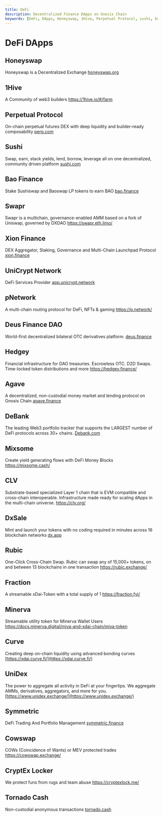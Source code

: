 ```yaml
---
title: DeFi
description: Decentralized Finance DApps on Gnosis Chain
keywords: [DeFi, DApps, Honeyswap, 1Hive, Perpetual Protocol, sushi, bao.finance, Swapr, Xion Finance, UniCrypt Network, pNetwork, Deus Finance DAO, Mixsome, Agave, Hedgey, DeBank, CLV, DxSale, Rubic, Fraction, Minerva, Curve, UniDex, Cowswap, CryptEx Locker,] 
---
```


# DeFi DApps

## Honeyswap
Honeyswap is a Decentralized Exchange
[honeyswap.org](honeyswap.org)

## 1Hive
A Community of web3 builders
https://1hive.io/#/farm

## Perpetual Protocol
On-chain perpetual futures DEX with deep liquidity and builder-ready composability
[perp.com](perp.com)

## Sushi
Swap, earn, stack yields, lend, borrow, leverage all on one decentralized, community driven platform
[sushi.com](sushi.com)

## Bao Finance
Stake Sushiswap and Baoswap LP tokens to earn BAO
[bao.finance](bao.finance)

## Swapr
Swapr is a multichain, governance-enabled AMM based on a fork of Uniswap, governed by DXDAO
https://swapr.eth.limo/

## Xion Finance
DEX Aggregator, Staking, Governance and Multi-Chain Launchpad Protocol
[xion.finance](xion.finance)

## UniCrypt Network
DeFi Services Provider
[app.unicrypt.network](app.unicrypt.network)

## pNetwork
A multi-chain routing protocol for DeFi, NFTs & gaming
https://p.network/

## Deus Finance DAO
World-first decentralized bilateral OTC derivatives platform.
[deus.finance](deus.finance)

## Hedgey
Financial infrastructure for DAO treasuries. Escrowless OTC. D2D Swaps. Time-locked token distributions and more
https://hedgey.finance/

## Agave
A decentralized, non-custodial money market and lending protocol on Gnosis Chain
[agave.finance](agave.finance)

## DeBank
The leading Web3 portfolio tracker that supports the LARGEST number of DeFi protocols across 30+ chains.
[Debank.com](Debank.com)

## Mixsome
Create yield generating flows with DeFi Money Blocks
https://mixsome.cash/

## CLV
Substrate-based specialized Layer 1 chain that is EVM compatible and cross-chain interoperable. Infrastructure made ready for scaling dApps in the multi-chain universe.
https://clv.org/

## DxSale
Mint and launch your tokens with no coding required in minutes across 16 blockchain networks 
[dx.app](dx.app)

## Rubic
One-Click Cross-Chain Swap. Rubic can swap any of 15,000+ tokens, on and between 13 blockchains in one transaction
https://rubic.exchange/

## Fraction
A streamable xDai-Token with a total supply of 1
https://fraction.fyi/

## Minerva
Streamable utility token for Minerva Wallet Users
https://docs.minerva.digital/miva-and-xdai-chain/miva-token

## Curve
Creating deep on-chain liquidity using advanced bonding curves
[https://xdai.curve.fi/](https://xdai.curve.fi/)

## UniDex
The power to aggregate all activity in DeFi at your fingertips. We aggregate AMMs, derivatives, aggregators, and more for you.
[https://www.unidex.exchange/](https://www.unidex.exchange/)

## Symmetric
DeFi Trading And Portfolio Management
[symmetric.finance](symmetric.finance)

## Cowswap
COWs (Coincidence of Wants) or MEV protected trades
https://cowswap.exchange/

## CryptEx Locker
We protect funs from rugs and team abuse
https://cryptexlock.me/

## Tornado Cash
Non-custodial anonymous transactions 
[tornado.cash](tornado.cash)
